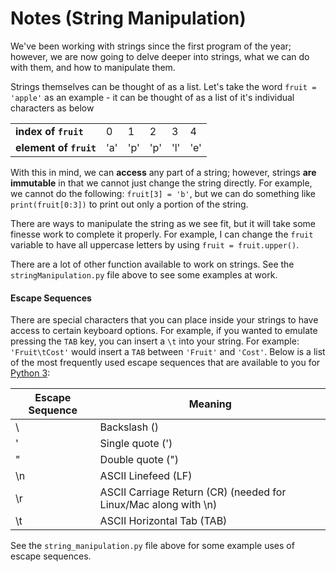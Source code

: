 # Notes (String Manipulation)

We've been working with strings since the first program of the year; however, we are now going to delve deeper into strings, what we can do with them, and how to manipulate them.

Strings themselves can be thought of as a list.  Let's take the word ```fruit = 'apple'``` as an example - it can be thought of as a list of it's individual characters as below

| | | | | | |
|-|-|-|-|-|-|
| **index of ```fruit```** | 0 | 1 | 2 | 3 | 4 |
| **element of ```fruit```** | 'a' | 'p' | 'p' | 'l' | 'e' |

With this in mind, we can **access** any part of a string; however, strings **are immutable** in that we cannot just change the string directly.  For example, we cannot do the following: ```fruit[3] = 'b'```, but we can do something like ```print(fruit[0:3])``` to print out only a portion of the string.

There are ways to manipulate the string as we see fit, but it will take some finesse work to complete it properly.  For example, I can change the ```fruit``` variable to have all uppercase letters by using ```fruit = fruit.upper()```.

There are a lot of other function available to work on strings.  See the ```stringManipulation.py``` file above to see some examples at work.

#### Escape Sequences

There are special characters that you can place inside your strings to have access to certain keyboard options.  For example, if you wanted to emulate pressing the ```TAB``` key, you can insert a ```\t``` into your string.  For example: ```'Fruit\tCost'``` would insert a ```TAB``` between ```'Fruit'``` and ```'Cost'```.  Below is a list of the most frequently used escape sequences that are available to you for [Python 3](https://docs.python.org/3/reference/lexical_analysis.html):

| Escape Sequence | Meaning |
| --------------- | ------- |
|   \\    	| Backslash (\)	                 |
|   \'	    | Single quote (')               |
|   \"    	| Double quote (")	             |
|   \n	    | ASCII Linefeed (LF)            |
|   \r     	| ASCII Carriage Return (CR)	(needed for Linux/Mac along with \n)  |
|   \t    	| ASCII Horizontal Tab (TAB) 	  |

See the ```string_manipulation.py``` file above for some example uses of escape sequences.
